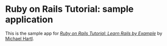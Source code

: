 # Ruby on Rails Tutorial: sample application

This is the sample app for [*Ruby on Rails Tutorial: Learn Rails by Example*](http://railstutorial.org/) by [Michael Hartl](http://michaelhartl.com/).
